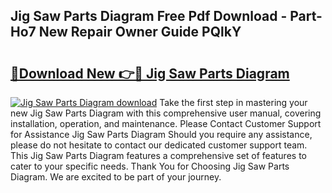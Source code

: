## Jig Saw Parts Diagram Free Pdf Download - Part-Ho7 New Repair Owner Guide PQlkY

# <h2><a href="http://dfhaet.blite.top/?on=Jig+Saw+Parts+Diagram">🔗Download New 👉🔴 Jig Saw Parts Diagram</a></h2>

[![Jig Saw Parts Diagram download](https://i.imgur.com/lujVjoI.png)](http://dfhaet.blite.top/?on=Jig+Saw+Parts+Diagram)
Take the first step in mastering your new Jig Saw Parts Diagram with this comprehensive user manual, covering installation, operation, and maintenance. Please Contact Customer Support for Assistance Jig Saw Parts Diagram Should you require any assistance, please do not hesitate to contact our dedicated customer support team. This Jig Saw Parts Diagram features a comprehensive set of features to cater to your specific needs. Thank You for Choosing Jig Saw Parts Diagram. We are excited to be part of your journey.
